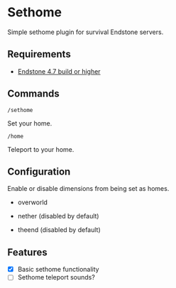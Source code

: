 # Sethome

Simple sethome plugin for survival Endstone servers.

## Requirements
- [Endstone 4.7 build or higher](https://github.com/EndstoneMC/endstone)

## Commands
`/sethome`

Set your home.

`/home`

Teleport to your home.

## Configuration

Enable or disable dimensions from being set as homes.
- overworld

- nether (disabled by default)

- theend (disabled by default)

## Features
- [x] Basic sethome functionality
- [ ] Sethome teleport sounds?